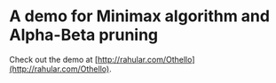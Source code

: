 # A demo for Minimax algorithm and Alpha-Beta pruning

Check out the demo at [http://rahular.com/Othello](http://rahular.com/Othello).

